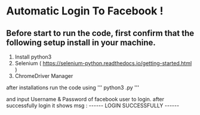 # Automatic Login To Facebook !

## Before start to run the code, first confirm that the following setup install in your machine.

1. Install python3
2. Selenium ( https://selenium-python.readthedocs.io/getting-started.html )
3. ChromeDriver Manager

after installations run the code using 
'''
python3 <filename>.py
'''

and input Username & Password of facebook user to login. 
after successfully login it shows msg :  ------ LOGIN SUCCESSFULLY ------
